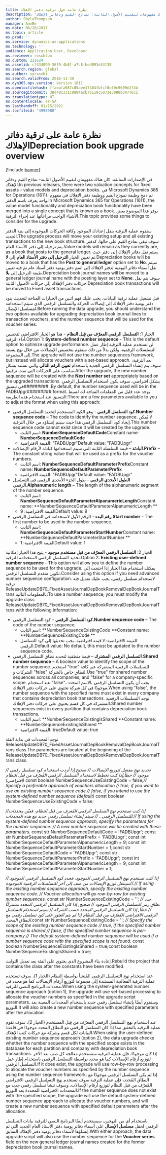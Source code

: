 ```yaml
---
title: نظرة عامة حول ترقية دفتر الإهلاك
description: 'في الإصدارات السابقة، كان هناك مفهومان لتقييم الأصول الثابتة: نماذج القيم ودفاتر الإهلاك.'
author: ShylaThompson
manager: AnnBe
ms.date: 06/20/2017
ms.topic: article
ms.prod: ''
ms.service: dynamics-ax-applications
ms.technology: ''
audience: Application User, Developer
ms.reviewer: roschlom
ms.custom: 221624
ms.assetid: cf434099-36f9-4b0f-a7c8-bed091e34f39
ms.search.region: global
ms.author: saraschi
ms.search.validFrom: 2016-11-30
ms.dyn365.ops.version: Version 1611
ms.openlocfilehash: ffaeafa987c85aee17404fbfcf8c69c9699e2f3b
ms.sourcegitcommit: 38d40c331c8894acb7b119c5073e3088b54776c1
ms.translationtype: HT
ms.contentlocale: ar-SA
ms.lasthandoff: 01/15/2021
ms.locfileid: "4994980"
---
```

# <a name="depreciation-book-upgrade-overview"></a><span data-ttu-id="080af-103">نظرة عامة على ترقية دفاتر الإهلاك</span><span class="sxs-lookup"><span data-stu-id="080af-103">Depreciation book upgrade overview</span></span>

[!include [banner](../includes/banner.md)]

<span data-ttu-id="080af-104">في الإصدارات السابقة، كان هناك مفهومان لتقييم الأصول الثابتة- نماذج القيم ودفاتر الإهلاك.</span><span class="sxs-lookup"><span data-stu-id="080af-104">In previous releases, there were two valuation concepts for fixed assets -  value models and depreciation books.</span></span> <span data-ttu-id="080af-105">في Microsoft Dynamics 365 for Operations (1611)، تم دمج وظيفة نموذج القيم ووظيفة دفتر الإهلاك في مفهوم واحد يعرف باسم الدفتر.</span><span class="sxs-lookup"><span data-stu-id="080af-105">In Microsoft Dynamics 365 for Operations (1611), the value model functionality and depreciation book functionality have been merged into a single concept that is known as a book.</span></span> <span data-ttu-id="080af-106">يوفر هذا الموضوع بعض الأشياء الواجب مراعاتها عند إجراء الترقية.</span><span class="sxs-lookup"><span data-stu-id="080af-106">This topic provides some things to consider for the upgrade.</span></span> 

<span data-ttu-id="080af-107">ستقوم عملية الترقية بنقل إعدادك الموجود وكافة الحركات الموجودة إلى بنية الدفتر الجديد.</span><span class="sxs-lookup"><span data-stu-id="080af-107">The upgrade process will move your existing setup and all existing transactions to the new book structure.</span></span> <span data-ttu-id="080af-108">سوف تبقى نماذج القيم على حالها، كدفتر يتم ترحيله إلى دفتر الأستاذ العام.</span><span class="sxs-lookup"><span data-stu-id="080af-108">Value models will remain as they currently are, as a book that posts to the general ledger.</span></span> <span data-ttu-id="080af-109">سيتم نقل دفاتر الإهلاك إلى دفتر حيث تم تعيين الخيار **الترحيل إلى دفتر الأستاذ العام** إلى **لا**.</span><span class="sxs-lookup"><span data-stu-id="080af-109">Depreciation books will be moved to a book that has the **Post to general ledger** option set to **No**.</span></span> <span data-ttu-id="080af-110">سيتم نقل أسماء دفاتر اليومية لدفتر الإهلاك إلى اسم دفتر يومية دفتر أستاذ عام تم فيه تعيين طبقة الترحيل إلى **بلا**.</span><span class="sxs-lookup"><span data-stu-id="080af-110">Depreciation book journal names will be moved to a general ledger journal name with the posting layer set to **None**.</span></span> <span data-ttu-id="080af-111">سوف يتم نقل حركات دفتر الإهلاك إلى حركات الأصول الثابتة.</span><span class="sxs-lookup"><span data-stu-id="080af-111">Depreciation book transactions will be moved to Fixed asset transactions.</span></span> 

<span data-ttu-id="080af-112">قبل تشغيل عملية ترقية البيانات، يجب عليك فهم اثنين من الخيارات المتاحة لتحديث بنود دفتر يومية دفتر الإهلاك إلى إيصالات الحركة والتسلسل الرقمي الذي سيتم استخدامه لمسلسل الإيصال.</span><span class="sxs-lookup"><span data-stu-id="080af-112">Before running the data upgrade, you should understand the two options available for upgrading depreciation book journal lines to transaction vouchers, and the number sequence that will be used for the voucher series.</span></span> 

<span data-ttu-id="080af-113">الخيار 1:  **التسلسل الرقمي المعرّف من قِبل النظام** - هذا هو الخيار الافتراضي لتحسين أداء الترقية.</span><span class="sxs-lookup"><span data-stu-id="080af-113">Option 1:  **System-defined number sequence** - This is the default option to optimize upgrade performance.</span></span> <span data-ttu-id="080af-114">لن تستخدم عملية الترقية إطار عمل التسلسلات الرقمية، ولكن بدلاً من ذلك ستقوم بتخصيص الإيصالات من خلال نهج يستند إلى المجموعة.</span><span class="sxs-lookup"><span data-stu-id="080af-114">The upgrade will not use the number sequences framework, but instead will allocate vouchers with a set-based approach.</span></span> <span data-ttu-id="080af-115">بعد الترقية، سوف يتم إنشاء التسلسل الرقمي الجديد باستخدام **تعيين الرقم التالي** والتي تستند بشكل مناسب على الحركات التي تمت ترقيتها.</span><span class="sxs-lookup"><span data-stu-id="080af-115">After the upgrade, the new number sequence will be created with the **Next number set** appropriately based on the upgraded transactions.</span></span> <span data-ttu-id="080af-116">بشكل افتراضي، سوف يكون استخدام التسلسل الرقمي في تنسيق\#\#\#\#\#\#\#\#\# .</span><span class="sxs-lookup"><span data-stu-id="080af-116">By default, the number sequence used will be in the FADBUpgr\#\#\#\#\#\#\#\#\# format.</span></span> <span data-ttu-id="080af-117">يوجد عدد قليل من المعلمات المتاحة لك لضبط التنسيق عند استخدام هذه الطريقة:</span><span class="sxs-lookup"><span data-stu-id="080af-117">There are a few parameters available to you to adjust the format when using this approach:</span></span>

-   <span data-ttu-id="080af-118">**كود التسلسل الرقمي** - وهو الكود المستخدم لتحديد التسلسل الرقمي.</span><span class="sxs-lookup"><span data-stu-id="080af-118">**Number sequence code** – The code to identify the number sequence.</span></span> <span data-ttu-id="080af-119">لا يُمكن إيجاد كود التسلسل الرقمي هذا حيث سيتم إنشاؤه من خلال الترقية.</span><span class="sxs-lookup"><span data-stu-id="080af-119">This number sequence code cannot exist since it will be created by the upgrade.</span></span>
    -   <span data-ttu-id="080af-120">اسم الثابت: **NumberSequenceDefaultCode**</span><span class="sxs-lookup"><span data-stu-id="080af-120">Constant name: **NumberSequenceDefaultCode**</span></span>
    -   <span data-ttu-id="080af-121">القيمة الافتراضية: "FADBUpgr"</span><span class="sxs-lookup"><span data-stu-id="080af-121">Default value: "FADBUpgr"</span></span>
-   <span data-ttu-id="080af-122">**البادئة** – قيمة السلسلة الثابتة التي سيتم استخدامها كبادئة لأرقام الإيصالات.</span><span class="sxs-lookup"><span data-stu-id="080af-122">**Prefix** – The constant string value that will be used as a prefix for the voucher numbers.</span></span>
    -   <span data-ttu-id="080af-123">اسم الثابت: **NumberSequenceDefaultParameterPrefix**</span><span class="sxs-lookup"><span data-stu-id="080af-123">Constant name: **NumberSequenceDefaultParameterPrefix**</span></span>
    -   <span data-ttu-id="080af-124">القيمة الافتراضية: "FADBUpgr"</span><span class="sxs-lookup"><span data-stu-id="080af-124">Default value: "FADBUpgr"</span></span>
-   <span data-ttu-id="080af-125">**الطول الأبجدي الرقمي‬** – طول الجزء الأبجدي الرقمي‬ في التسلسل الرقمي.</span><span class="sxs-lookup"><span data-stu-id="080af-125">**Alphanumeric length** – The length of the alphanumeric segment of the number sequence.</span></span>
    -   <span data-ttu-id="080af-126">اسم الثابت: **NumberSequenceDefaultParameterAlpanumericLength**</span><span class="sxs-lookup"><span data-stu-id="080af-126">Constant name: \*\*NumberSequenceDefaultParameterAlpanumericLength \*\*</span></span>
    -   <span data-ttu-id="080af-127">القيمة الافتراضية: 9</span><span class="sxs-lookup"><span data-stu-id="080af-127">Default value: 9</span></span>
-   <span data-ttu-id="080af-128">**رقم البدء** - الرقم الأول لاستخدامه في التسلسل الرقمي.</span><span class="sxs-lookup"><span data-stu-id="080af-128">**Start number** - The first number to be used in the number sequence.</span></span>
    -   <span data-ttu-id="080af-129">اسم الثابت: **NumberSequenceDefaultParameterStartNumber**</span><span class="sxs-lookup"><span data-stu-id="080af-129">Constant name: \*\*NumberSequenceDefaultParameterStartNumber  \*\*</span></span>
    -   <span data-ttu-id="080af-130">القيمة الافتراضية: 1</span><span class="sxs-lookup"><span data-stu-id="080af-130">Default value: 1</span></span>

<span data-ttu-id="080af-131">الخيار 2: **التسلسل الرقمي المعرّف من قبل مستخدم موجود** - يتيح هذا الخيار إمكانية تحديد التسلسل الرقمي لاستخدامه للترقية.</span><span class="sxs-lookup"><span data-stu-id="080af-131">Option 2: **Existing user-defined number sequence** - This option will allow you to define the number sequence to be used for the upgrade.</span></span> <span data-ttu-id="080af-132">يمكنك استخدام هذا الخيار إذا احتجت إلى تكوين متقدم للتسلسل الرقمي.</span><span class="sxs-lookup"><span data-stu-id="080af-132">Consider using this option if you need advanced number sequence configuration.</span></span> <span data-ttu-id="080af-133">لاستخدام تسلسل رقمي، يجب عليك تعديل فئة ترقية ReleaseUpdateDB70\_FixedAssetJournalDepBookRemovalDepBookJournalTrans بالمعلومات التالية:</span><span class="sxs-lookup"><span data-stu-id="080af-133">To use a number sequence, you must modify the upgrade class ReleaseUpdateDB70\_FixedAssetJournalDepBookRemovalDepBookJournalTrans with the following information:</span></span>

-   <span data-ttu-id="080af-134">**كود التسلسل الرقمي** - كود التسلسل الرقمي.</span><span class="sxs-lookup"><span data-stu-id="080af-134">**Number sequence code** – The code of the number sequence.</span></span>
    -   <span data-ttu-id="080af-135">اسم الثابت: \*\*NumberSequenceExistingCode \*\*</span><span class="sxs-lookup"><span data-stu-id="080af-135">Constant name: \*\*NumberSequenceExistingCode \*\*</span></span>
    -   <span data-ttu-id="080af-136">القيمة الافتراضية: لا قيمة افتراضية، يجب تحديثها إلى كود التسلسل الرقمي.</span><span class="sxs-lookup"><span data-stu-id="080af-136">Default value: No default, this must be updated to the number sequence code.</span></span>
-   <span data-ttu-id="080af-137">**التسلسل الرقمي المشترك** – قيمة منطقية لتحديد نطاق التسلسل الرقمي.</span><span class="sxs-lookup"><span data-stu-id="080af-137">**Shared number sequence** – A boolean value to identify the scope of the number sequence.</span></span> <span data-ttu-id="080af-138">استخدم "true" للتسلسلات الرقمية المشتركة عبر كافة الشركات و "false" لنطاق خاص بالشركة.</span><span class="sxs-lookup"><span data-stu-id="080af-138">Use "true" for shared number sequences across all companies, and "false" for a company-specific scope.</span></span> <span data-ttu-id="080af-139">عند استخدام "false"، يجب أن يكون التسلسل الرقمي بالاسم المحدد موجودًا في كل شركة تحتوي على حركات دفتر الإهلاك.</span><span class="sxs-lookup"><span data-stu-id="080af-139">When using "false", the number sequence with the specified name must exist in every company that contains depreciation book transactions.</span></span> <span data-ttu-id="080af-140">توجد التسلسلات الرقمية المشتركة في كل قسم يحتوي على حركات دفتر الإهلاك.</span><span class="sxs-lookup"><span data-stu-id="080af-140">Shared number sequences exist in every partition that contains depreciation book transactions.</span></span>
    -   <span data-ttu-id="080af-141">اسم الثابت: \*\*NumberSequenceExistingIsShared \*\*</span><span class="sxs-lookup"><span data-stu-id="080af-141">Constant name: \*\*NumberSequenceExistingIsShared \*\*</span></span>
    -   <span data-ttu-id="080af-142">القيمة الافتراضية: true</span><span class="sxs-lookup"><span data-stu-id="080af-142">Default value: true</span></span>

<span data-ttu-id="080af-143">توجد المحددات في بداية الفئة ReleaseUpdateDB70\_FixedAssetJournalDepBookRemovalDepBookJournalTrans class.</span><span class="sxs-lookup"><span data-stu-id="080af-143">The parameters are located at the beginning of the ReleaseUpdateDB70\_FixedAssetJournalDepBookRemovalDepBookJournalTrans class.</span></span> 

<span data-ttu-id="080af-144">*// تحديد نهج مفضل لتوزيع الإيصالات* 
 *// صحيح,إذا أردت استخدام كود تسلسل رقمي موجود* 
 *// خطأ,إذا كنت تخطط لاستخدام التسلسل الرقمي المُعرّف من قبل النظام (افتراضي)* const boolean NumberSequenceUseExistingCode = false;</span><span class="sxs-lookup"><span data-stu-id="080af-144">*// Specify a preferable approach of vouchers allocation* 
 *// true, if you want to use an existing number sequence code* 
 *// false, if you intend to use the system-defined number sequence (default)* const boolean NumberSequenceUseExistingCode = false;</span></span>  

<span data-ttu-id="080af-145">*//إذا كنت تستخدم نهج التسلسل الرقمي المُعرف من قبل النظام، فعيّن محددات للتسلسل الرقمي..*
 *// سيتم إنشاء تسلسل رقمي جديد مع هذه المحددات.*</span><span class="sxs-lookup"><span data-stu-id="080af-145">*// If using the system-defined number sequence approach, specify the parameters for the number sequence.*
 *// A new number sequence will be created with these parameters.*</span></span> <span data-ttu-id="080af-146">const str NumberSequenceDefaultCode = 'FADBUpgr'; const str NumberSequenceDefaultParameterPrefix = 'FADBUpgr'; const int NumberSequenceDefaultParameterAlpanumericLength = 9; const int NumberSequenceDefaultParameterStartNumber = 1;</span><span class="sxs-lookup"><span data-stu-id="080af-146">const str NumberSequenceDefaultCode = 'FADBUpgr'; const str NumberSequenceDefaultParameterPrefix = 'FADBUpgr'; const int NumberSequenceDefaultParameterAlpanumericLength = 9; const int NumberSequenceDefaultParameterStartNumber = 1;</span></span>   

<span data-ttu-id="080af-147">*//إذا كنت تستخدم نهج التسلسل الرقمي الموجود، فحدد كود التسلسل الرقمي الموجود.* 
 *//سينتقل توزيع الإيصالات من صف إلى آخر للتسلسلات الرقمية الموجودة.*</span><span class="sxs-lookup"><span data-stu-id="080af-147">*// If using the existing number sequence approach, specify the existing number sequence code.* 
 *// Voucher allocation will go row-by-row for existing number sequences.*</span></span> <span data-ttu-id="080af-148">const str NumberSequenceExistingCode = ''; *// حدد نطاق رمز التسلسل الرقمي الموجود* 
 *// صحيح, إذا كان التسلسل الرقمي المحدد مشتركًأ* 
 *// خطأ, إذا كان التسلسل الرقمي المحدد حسب الشركة* 
 *// سيتم استخدام التسلسل الرقمي الافتراضي المُعرّف من قبل النظام إذا لم يتم العثور على كود تسلسل رقمي مع النطاق المحدد.*</span><span class="sxs-lookup"><span data-stu-id="080af-148">const str NumberSequenceExistingCode = ''; *// Specify the scope of the existing number sequence code* 
 *// true, if the specified number sequence is shared* 
 *// false, if the specified number sequence is per-company* 
 *// The default system-defined number sequence will be used if a number sequence code with the specified scope is not found.*</span></span> <span data-ttu-id="080af-149">const boolean NumberSequenceExistingIsShared = true;</span><span class="sxs-lookup"><span data-stu-id="080af-149">const boolean NumberSequenceExistingIsShared = true;</span></span> 

<span data-ttu-id="080af-150">إعادة بناء المشروع الذي يحتوي على الفئة بعد تعديل الثوابت.</span><span class="sxs-lookup"><span data-stu-id="080af-150">Rebuild the project that contains the class after the constants have been modified.</span></span> 

<span data-ttu-id="080af-151">عند استخدام نهج التسلسل الرقمي المُنشأ بواسطة النظام (الخيار 1)، سوف تستخدم عملية الترقية المعالجة المستندة إلى مجموعة لتوزيع أرقام الإيصالات كما هو محدد في محددات البرنامج النصي للترقية.</span><span class="sxs-lookup"><span data-stu-id="080af-151">When using the system-generated number sequence approach (option 1), the upgrade will use set-based processing to allocate the voucher numbers as specified in the upgrade script parameters.</span></span> <span data-ttu-id="080af-152">وستقوم أيضًا بإنشاء تسلسل رقمي جديد باستخدام المحددات المعينة بعد التوزيع.</span><span class="sxs-lookup"><span data-stu-id="080af-152">It will also create a new number sequence with specified parameters after the allocation.</span></span> 

<span data-ttu-id="080af-153">عند استخدام نهج التسلسل الرقمي المعرّف من قِبل المستخدم (الخيار 2)، سوف تقوم عملية الترقية بالتحقق مما إذا كان التسلسل الرقمي مع النطاق المحدد موجودًا في قاعدة البيانات لكل قسم وشركة مع حركات كتب الإهلاك.</span><span class="sxs-lookup"><span data-stu-id="080af-153">When using the user-defined existing number sequence approach (option 2), the data upgrade checks whether the number sequence with the specified scope exists in the database for each partition and company with depreciation book transactions.</span></span> <span data-ttu-id="080af-154">إذا كان موجودًا، فإن عملية الترقية ستستخدم معالجة كل صف بعد الآخر لتوزيع أرقام الإيصالات كما هو محدد بواسطة التسلسل الرقمي باستخدام إطار عمل التسلسل الرقمي.</span><span class="sxs-lookup"><span data-stu-id="080af-154">If it does exist, the upgrade will use row-by-row processing to allocate the voucher numbers as specified by the number sequence using the number sequence framework.</span></span> <span data-ttu-id="080af-155">إذا لم يكن التسلسل الرقمي موجودًا مع النطاق المُحدد، فإن عملية الترقية سوف تستخدم نهج التسلسل الرقمي الافتراضي المُعرّف من قبل النظام لتوزيع أرقام الإيصالات، وسوف تنشأ تسلسل رقمي جديد مع المحددات الافتراضية المحددة بعد التوزيع.</span><span class="sxs-lookup"><span data-stu-id="080af-155">If the number sequence does not exist with the specified scope, the upgrade will use the default system-defined number sequence approach to allocate the voucher numbers, and will create a new number sequence with specified default parameters after the allocation.</span></span>

<span data-ttu-id="080af-156">باستخدام أي من النهجين، سيستخدم أيضًا البرنامج النصي للترقية بيانات التسلسل الرقمي لحقل **مسلسل الإيصال** على أسماء دفاتر يومية دفتر الأستاذ العام الجديد التي تم إنشاؤها لأسماء دفاتر يومية دفتر الإهلاك السابق.</span><span class="sxs-lookup"><span data-stu-id="080af-156">With either approach, the data upgrade script will also use the number sequence for the **Voucher series** field on the new general ledger journal names created for the former depreciation book journal names.</span></span>



